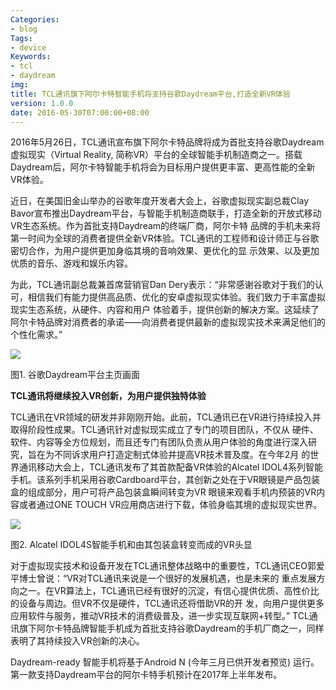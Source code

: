 ```yaml
---
Categories:
- blog
Tags:
- device
Keywords:
- tcl
- daydream
img:
title: TCL通讯旗下阿尔卡特智能手机将支持谷歌Daydream平台,打造全新VR体验
version: 1.0.0
date: 2016-05-30T07:00:00+08:00
---
```

                    
2016年5月26日，TCL通讯宣布旗下阿尔卡特品牌将成为首批支持谷歌Daydream虚拟现实（Virtual Reality,  简称VR）平台的全球智能手机制造商之一。搭载Daydream后，阿尔卡特智能手机将会为目标用户提供更丰富、更高性能的全新VR体验。 

近日，在美国旧金山举办的谷歌年度开发者大会上，谷歌虚拟现实副总裁Clay  Bavor宣布推出Daydream平台，与智能手机制造商联手，打造全新的开放式移动VR生态系统。作为首批支持Daydream的终端厂商，阿尔卡特 品牌的手机未来将第一时间为全球的消费者提供全新VR体验。TCL通讯的工程师和设计师正与谷歌密切合作，为用户提供更加身临其境的音响效果、更优化的显 示效果、以及更加优质的音乐、游戏和娱乐内容。 

为此，TCL通讯副总裁兼首席营销官Dan  Dery表示：“非常感谢谷歌对于我们的认可，相信我们有能力提供高品质、优化的安卓虚拟现实体验。我们致力于丰富虚拟现实生态系统，从硬件、内容和用户 体验着手，提供创新的解决方案。这延续了阿尔卡特品牌对消费者的承诺——向消费者提供最新的虚拟现实技术来满足他们的个性化需求。” 

![](http://www.tcl.com/attached/image/20160530/20160530102439_57073.jpg)

图1. 谷歌Daydream平台主页画面 

**TCL通讯将继续投入VR创新，为用户提供独特体验**  

TCL通讯在VR领域的研发并非刚刚开始。此前，TCL通讯已在VR进行持续投入并取得阶段性成果。TCL通讯针对虚拟现实成立了专门的项目团队，不仅从 硬件、软件、内容等全方位规划，而且还专门有团队负责从用户体验的角度进行深入研究，旨在为不同诉求用户打造定制式体验并提高VR技术普及度。在今年2月 的世界通讯移动大会上，TCL通讯发布了其首款配备VR体验的Alcatel  IDOL4系列智能手机。该系列手机采用谷歌Cardboard平台，其创新之处在于VR眼镜是产品包装盒的组成部分，用户可将产品包装盒瞬间转变为VR 眼镜来观看手机内预装的VR内容或者通过ONE TOUCH VR应用商店进行下载，体验身临其境的虚拟现实世界。 

![](http://www.tcl.com/attached/image/20160530/20160530102500_12576.jpg)

图2. Alcatel IDOL4S智能手机和由其包装盒转变而成的VR头显 

对于虚拟现实技术和设备开发在TCL通讯整体战略中的重要性，TCL通讯CEO郭爱平博士曾说：“VR对TCL通讯来说是一个很好的发展机遇，也是未来的 重点发展方向之一。在VR算法上，TCL通讯已经有很好的沉淀，有信心提供优质、高性价比的设备与周边。但VR不仅是硬件，TCL通讯还将借助VR的开 发，向用户提供更多应用软件与服务，推动VR技术的消费级普及，进一步实现互联网+转型。”  TCL通讯旗下阿尔卡特品牌智能手机成为首批支持谷歌Daydream的手机厂商之一，同样表明了其持续投入VR创新的决心。 

Daydream-ready 智能手机将基于Android N (今年三月已供开发者预览) 运行。第一款支持Daydream平台的阿尔卡特手机预计在2017年上半年发布。 

